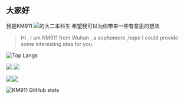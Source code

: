 ## 大家好

我是KM911 ![](https://img.shields.io/badge/来自-武汉-green)的大二本科生 希望我可以为你带来一些有意思的想法

> Hi , I am KM911 from Wuhan , a  sophomore ,hope I could provide  some interesting idea for you.

![Top Langs](https://github-readme-stats.vercel.app/api/top-langs/?username=KM911&langs_count=5&layout=compact)

![](https://img.shields.io/badge/开发平台-vscode-blue) ![](https://img.shields.io/badge/写作工具-typora-blue)

![](https://img.shields.io/badge/打算从事的方向-后端-green)![](https://img.shields.io/badge/学习中-nodejs-40e0f0)

![KM911 GitHub stats](https://github-readme-stats.vercel.app/api?username=KM911&show_icons=true)



